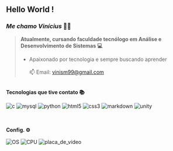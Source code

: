 ## Hello World !</br>
### _Me chamo Vinícius_ 🖐🏼

>**Atualmente, cursando faculdade tecnólogo em Análise e Desenvolvimento de Sistemas 💻**</br>
>* Apaixonado por tecnologia e sempre buscando aprender</br></br>
>📫 Email: vinism99@gmail.com

</br>**Tecnologias que tive contato 📚**

<div Style="display: inline_block">
    <img align="center" alt="c" src="https://img.shields.io/badge/C-00599C?style=for-the-badge&logo=c&logoColor=white" />
    <img align="center" alt="mysql" src="https://img.shields.io/badge/MySQL-005C84?style=for-the-badge&logo=mysql&logoColor=white" />
    <img align="center" alt="python" src="https://img.shields.io/badge/Python-14354C?style=for-the-badge&logo=python&logoColor=white" />
    <img align="center" alt="html5" src="https://img.shields.io/badge/HTML5-E34F26?style=for-the-badge&logo=html5&logoColor=white" />
    <img align="center" alt="css3" src="https://img.shields.io/badge/CSS3-1572B6?style=for-the-badge&logo=css3&logoColor=white" />
    <img align="center" alt="markdown" src="https://img.shields.io/badge/Markdown-000000?style=for-the-badge&logo=markdown&logoColor=white" />
    <img align="center" alt="unity" src="https://img.shields.io/badge/Unity-100000?style=for-the-badge&logo=unity&logoColor=white" />
</div><br/>

</br>**Config. ⚙️**

<div Style="display: inline_block">
    <img align="center" alt="OS" src="https://img.shields.io/badge/Windows-0078D6?style=for-the-badge&logo=windows&logoColor=white" />
    <img align="center" alt="CPU" src="https://img.shields.io/badge/Intel-Core_i5_10400f-0071C5?style=for-the-badge&logo=intel&logoColor=white" />
    <img align="center" alt="placa_de_vídeo" src="https://img.shields.io/badge/NVIDIA-GTX 1060 6GB-76B900?style=for-the-badge&logo=nvidia&logoColor=white" />
</div><br/>
